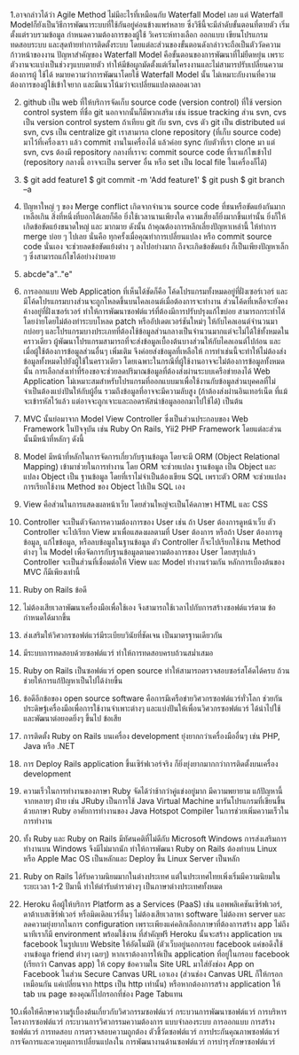 1.อาจกล่าวได้ว่า Agile Method ไม่มีอะไรที่เหมือนกับ Waterfall Model เลย แต่ Waterfall Modelก็ยังเป็นวิธีการพัฒนาระบบที่ใช้กันอยู่ค่อนข้างแพร่หลาย ซึ่งวิธีนี้จะมีลำดับขั้นตอนที่ตายตัว เริ่มตั้งแต่รวบรวมข้อมูล กำหนดความต้องการของผู้ใช้ วิเคราะห์ทางเลือก ออกแบบ เขียนโปรแกรม ทดสอบระบบ และสุดท้ายทำการติดตั้งระบบ โดยแต่ละส่วนของขั้นตอนดังกล่าวจะถือเป็นตัววัดความก้าวหน้าของงาน ปัญหาสำคัญของ Waterfall Model คือขั้นตอนของการพัฒนาที่ไม่ยืดหยุ่น เพราะตัวงานจะแบ่งเป็นช่วงๆแบบตายตัว ทำให้มีข้อผูกมัดตั้งแต่เริ่มโครงงานและไม่สามารปรับเปลี่ยนความต้องการผู้ ใช้ได้ หมายความว่าการพัฒนาโดยใช้ Waterfall Model นั้น ไม่เหมาะกับงานที่ความต้องการของผู้ใช้เข้าใจยาก และมีแนวโน้มว่าจะเปลี่ยนแปลงตลอดเวลา


2. github เป็น web ที่ให้บริการจัดเก็บ source code (version control) ที่ใช้ version control system ที่ชื่อ git นอกจากนั้นก็มีพวกเสริม เช่น issue tracking 
 	ส่วน svn, cvs เป็น version control system ถ้าเทียบ git กับ svn, cvs ตัว git เป็น distributed แต่ svn, cvs เป็น centralize
git เราสามารถ clone repository (ที่เก็บ source code) มาไว้ที่เครื่องเรา แล้ว commit งานในเครื่องได้ แล้วค่อย sync กับตัวที่เรา clone มา
แต่ svn, cvs ต้องมี repository กลางที่เราจะ commit source code ที่เราแก้ไขเข้าไป (repository กลางนี้ อาจจะเป็น server อื่น หรือ set เป็น local file ในเครื่องก็ได้)

3. 	$ git add feature1
$ git commit -m 'Add feature1'
$ git push
$ git branch –a

4. ปัญหาใหญ่ ๆ ของ Merge conflict เกิดจากจำนวน source code ที่ชนหรือขัดแย้งกันมากเหลือเกิน
สิ่งที่หนึ่งที่บอกได้เลยก็คือ
ยิ่งใช้เวลานานเพียงใด ความเสี่ยงก็ยิ่งมากขึ้นเท่านั้น
ยิ่งก็ให้เกิดข้อขัดแย้งขนาดใหญ่ และ มากมาย
ดังนั้น ถ้าคุณต้องการหลีกเลี่ยงปัญหาเหล่านี้
ให้ทำการ merge บ่อย ๆ ไปเลย
นั่นคือ ทุกครั้งเมื่อคุณทำการเปลี่ยนแปลง หรือ commit source code นั่นเอง
จะช่วยลดข้อขัดแย้งต่าง ๆ ลงไปอย่างมาก
ถึงจะเกิดข้อขัดแย้ง ก็เป็นเพียงปัญหาเล็ก ๆ
ซึ่งสามารถแก้ไขได้อย่างง่ายดาย

5. abcde"a".."e"

6. การออกแบบ Web Application ที่เห็นได้ชัดก็คือ   โค้ดโปรแกรมทั้งหมดอยู่ที่ฝั่งเซอร์เวอร์   และมีโค้ดโปรแกรมบางส่วนจะถูกโหลดขึ้นบนไคลเอนต์เมื่อต้องการจะทำงาน   ส่วนโค้ดที่เหลือจะยังคงค้างอยู่ที่ฝั่งเซอร์เวอร์  ทำให้การพัฒนาซอฟต์แวร์ที่ต้องมีการปรับปรุงแก้ไขบ่อย  สามารถกระทำได้โดยง่ายโดยไม่ต้องทำระบบโหลด patch หรืออัปเดตเวอร์ชันใหม่ๆ ให้กับไคลเอนต์จำนวนมากบ่อยๆ   และโปรแกรมบางประเภทที่ต้องใช้ข้อมูลส่วนกลางเป็นจำนวนมากแต่จะไม่ได้ใช้ทั้งหมดในคราวเดียว   ผู้พัฒนาโปรแกรมสามารถที่จะส่งข้อมูลเบื้องต้นบางส่วนให้กับไคลเอนต์ไปก่อน  และเมื่อผู้ใช้ต้องการข้อมูลส่วนอื่นๆ เพิ่มเติม  จึงค่อยส่งข้อมูลที่เหลือให้   การทำเช่นนี้จะทำให้ไม่ต้องส่งข้อมูลทั้งหมดไปยังผู้ใช้ในคราวเดียว  โดยเฉพาะในกรณีที่ผู้ใช้งานอาจจะไม่ต้องการข้อมูลทั้งหมดนั้น การเลือกส่งเท่าที่ร้องขอจะช่วยลดปริมาณข้อมูลที่ต้องส่งผ่านระบบเครือข่ายลงได้
	Web Application  ไม่เหมาะสมสำหรับโปรแกรมที่ออกแบบมาเพื่อใช้งานกับข้อมูลส่วนบุคคลที่ไม่จำเป็นต้องแบ่งปันให้กับผู้อื่น    รวมถึงข้อมูลที่อาจจะมีความลับสูง (ถ้าต้องส่งผ่านอินเทอร์เน็ต ที่แม้จะเข้ารหัสไว้แล้ว  แต่อาจจะถูกเจาะและถอดรหัสนำข้อมูลออกมาไปใช้ได้)   เป็นต้น
  
7. MVC นั้นย่อมาจาก Model View Controller ซึ่งเป็นส่วนประกอบของ Web Framework ในปัจจุบัน เช่น Ruby On Rails, Yii2 PHP Framework โดยแต่ละส่วนนั้นมีหน้าที่หลักๆ ดังนี้


1.	Model มีหน้าที่หลักในการจัดการเกี่ยวกับฐานข้อมูล โดยจะมี ORM (Object Relational Mapping) เข้ามาช่วยในการทำงาน โดย ORM จะช่วยแปลง ฐานข้อมูล เป็น Object และแปลง Object เป็น ฐานข้อมูล โดยที่เราไม่จำเป็นต้องเขียน SQL เพราะตัว ORM จะช่วยแปลงการเรียกใช้งาน Method ของ Object ไปเป็น SQL เอง
2.	View คือส่วนในการแสดงผลหน้าเว็บ โดยส่วนใหญ่จะเป็นโค้ดภาษา HTML และ CSS
3.	Controller จะเป็นตัวจัดการความต้องการของ User เช่น ถ้า User ต้องการดูหน้าเว็บ ตัว Controller จะไปเรียก View มาเพื่อแสดงผลตามที่ User ต้องการ หรือถ้า User ต้องการดูข้อมูล, แก้ไขข้อมูล, หรือลบข้อมูลในฐานข้อมูล ตัว Controller ก็จะไปเรียกใช้งาน Method ต่างๆ ใน Model เพื่อจัดการกับฐานข้อมูลตามความต้องการของ User โดยสรุปแล้ว Controller จะเป็นส่วนที่เชื่อมต่อให้ View และ Model ทำงานร่วมกัน
หลักการเบื้องต้นของ MVC ก็มีเพียงเท่านี้

8. Ruby on Rails
ข้อดี
1.	ไม่ต้องเสียเวลาพัฒนาเครื่องมือเพื่อใช้เอง จึงสามารถใช้เวลาไปกับการสร้างซอฟต์แวร์ตาม ข้อกำหนดได้มากขึ้น
2.	ส่งเสริมให้วิศวกรซอฟต์แวร์มีระเบียบวินัยที่ชัดเจน เป็นมาตรฐานเดียวกัน
3.	มีระบบการทดสอบด้วยซอฟต์แวร์ ทำให้การทดสอบครบถ้วนสม่ำเสมอ
4.	Ruby on Rails เป็นซอฟต์แวร์ open source ทำให้สามารถตรวจสอบซอร์สโค้ดได้ครบ ถ้วน ช่วยให้การแก้ปัญหาเป็นไปได้ง่ายขึ้น
5.	ข้อดีอีกข้อของ open source software คือการมีเครือข่ายวิศวกรซอฟต์แวร์ทั่วโลก ช่วยกันประดิษฐ์เครื่องมือเพื่อการใช้งานจำเพาะต่างๆ และแบ่งปันให้เพื่อนวิศวกรซอฟต์แวร์ ได้นำไปใช้และพัฒนาต่อยอดยิ่งๆ ขึ้นไป
ข้อเสีย
1.	การติดตั้ง Ruby on Rails บนเครื่อง development ยุ่งยากกว่าเครื่องมืออื่นๆ เช่น PHP, Java หรือ .NET
2.	การ Deploy Rails application ขึ้นเซิร์ฟเวอร์จริง ก็ยิ่งยุ่งยากมากกว่าการติดตั้งบนเครื่อง development
3.	ความเร็วในการทำงานของภาษา Ruby จัดได้ว่าช้ากว่าคู่แข่งอยู่มาก มีความพยายาม แก้ปัญหานี้จากหลายๆ ฝ่าย เช่น JRuby เป็นการใช้ Java Virtual Machine มารันโปรแกรมที่เขียนขึ้นด้วยภาษา Ruby อาศัยการทำงานของ Java Hotspot Compiler ในการช่วยเพิ่มความเร็วในการทำงาน
4.	ทั้ง Ruby และ Ruby on Rails มีทัศนคติที่ไม่ดีกับ Microsoft Windows การส่งเสริมการ ทำงานบน Windows จึงมีไม่มากนัก ทำให้การพัฒนา Ruby on Rails ต้องทำบน Linux หรือ Apple Mac OS เป็นหลักและ Deploy ขึ้น Linux Server เป็นหลัก
5.	Ruby on Rails ได้รับความนิยมมากในต่างประเทศ แต่ในประเทศไทยเพิ่งเริ่มมีความนิยมในระยะเวลา 1-2 ปีมานี้ ทำให้ตำรับตำราต่างๆ เป็นภาษาต่างประเทศทั้งหมด

9. Heroku คือผู้ให้บริการ Platform as a Services (PaaS) เช่น แอพพลิเคชันเซิร์ฟเวอร์, ดาต้าเบสเซิร์ฟเวอร์ หรือมิดเดิลแวร์อื่นๆ ไม่ต้องเสียเวลาหา software ไม่ต้องหา server และลดความยุ่งยากในการ configuration เพราะเพียงแค่คลิกเลือกภาษาที่ต้องการสร้าง app ไม่ถึงนาทีเราก็มี environment พร้อมใช้งาน ที่สำคัญฟรี Heroku นั้นจะสร้าง application บน facebook ในรูปแบบ Website ให้อัตโนมัติ (ตัวเว็บอยู่นอกกรอบ facebook แค่ขอดึงใช้งานข้อมูล friend ต่างๆ เฉยๆ) หากเราต้องการให้เป็น application ที่อยู่ในกรอบ facebook (เรียกว่า Canvas app) ให้ copy ข้อความใน Site URL มาใส่ยังช่อง App on Facebook ในส่วน Secure Canvas URL เอาเอง  (ส่วนช่อง Canvas URL ก็ให้กรอกเหมือนกัน แค่เปลี่ยนจาก https เป็น http เท่านั้น) หรือหากต้องการสร้าง application ให้ tab บน page ของคุณก็ไปกรอกที่ช่อง Page Tabแทน

10.เพื่อให้ศึกษาความรู้เบื้องต้นเกี่ยวกับวิศวกรรมซอฟต์แวร์ กระบวนการพัฒนาซอฟต์แวร์ การบริหารโครงการซอฟต์แวร์ กระบวนการวิศวกรรมความต้องการ แบบจำลองระบบ การออกแบบ การสร้างซอฟต์แวร์ การทดสอบ การตรวจสอบความถูกต้อง ตัวชี้วัดซอฟต์แวร์ การประกันคุณภาพซอฟต์แวร์ การจัดการและควบคุมการเปลี่ยนแปลงใน การพัฒนางานด้านซอฟต์แวร์ การบำรุงรักษาซอฟต์แวร์ 

 


